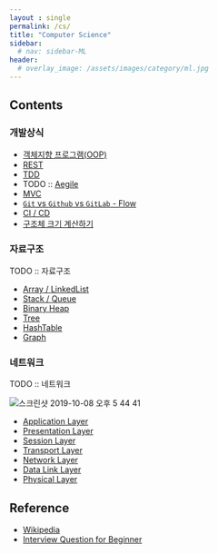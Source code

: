 ```yaml
---
layout : single
permalink: /cs/
title: "Computer Science"
sidebar:
  # nav: sidebar-ML
header:
  # overlay_image: /assets/images/category/ml.jpg
---
```


## Contents

### 개발상식

* [객체지향 프로그램(OOP)](/oop)
* [REST](/rest)
* [TDD](/tdd)
* TODO :: [Aegile](/Aegile)
* [MVC](/mvc)
* [`Git` vs `Github` vs `GitLab` - Flow](/gitflow)
* [CI / CD](/ci-cd)
* [구조체 크기 계산하기](/structsize)

### 자료구조

TODO :: 자료구조 

* [Array / LinkedList](/array-linkedlist)
* [Stack / Queue](/stack-queue)
* [Binary Heap](/binary-heap)
* [Tree](/tree)
* [HashTable](/hashtable)
* [Graph](/graph)

### 네트워크

TODO :: 네트워크

![스크린샷 2019-10-08 오후 5 44 41](https://user-images.githubusercontent.com/44635266/66380942-53935500-e9f3-11e9-956f-8ebc24b46ec4.png)

* [Application Layer](application-layer)
* [Presentation Layer](presentaion-layer)
* [Session Layer](/session-layer)
* [Transport Layer](/transport-layer)
* [Network Layer](/network-layer)
* [Data Link Layer](/dataling-layer)
* [Physical Layer](/physical-layer)

## Reference

* [Wikipedia](https://www.wikipedia.org/)
* [Interview Question for Beginner](https://github.com/JaeYeopHan/Interview_Question_for_Beginner)
